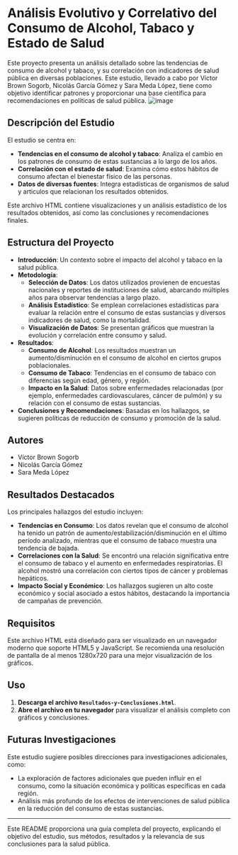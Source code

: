 # Análisis Evolutivo y Correlativo del Consumo de Alcohol, Tabaco y Estado de Salud

Este proyecto presenta un análisis detallado sobre las tendencias de consumo de alcohol y tabaco, y su correlación con indicadores de salud pública en diversas poblaciones. Este estudio, llevado a cabo por Víctor Brown Sogorb, Nicolás García Gómez y Sara Meda López, tiene como objetivo identificar patrones y proporcionar una base científica para recomendaciones en políticas de salud pública.
![image](https://github.com/user-attachments/assets/f83f09be-4816-4d98-95b6-0ccc2483a18f)


## Descripción del Estudio

El estudio se centra en:
- **Tendencias en el consumo de alcohol y tabaco**: Analiza el cambio en los patrones de consumo de estas sustancias a lo largo de los años.
- **Correlación con el estado de salud**: Examina cómo estos hábitos de consumo afectan el bienestar físico de las personas.
- **Datos de diversas fuentes**: Integra estadísticas de organismos de salud y articulos que relacionan los resultados obtenidos.

Este archivo HTML contiene visualizaciones y un análisis estadístico de los resultados obtenidos, así como las conclusiones y recomendaciones finales.

## Estructura del Proyecto

- **Introducción**: Un contexto sobre el impacto del alcohol y tabaco en la salud pública.
- **Metodología**:
  - **Selección de Datos**: Los datos utilizados provienen de encuestas nacionales y reportes de instituciones de salud, abarcando múltiples años para observar tendencias a largo plazo.
  - **Análisis Estadístico**: Se emplean correlaciones estadísticas para evaluar la relación entre el consumo de estas sustancias y diversos indicadores de salud, como la mortalidad.
  - **Visualización de Datos**: Se presentan gráficos que muestran la evolución y correlación entre consumo y salud.
- **Resultados**:
  - **Consumo de Alcohol**: Los resultados muestran un aumento/disminución en el consumo de alcohol en ciertos grupos poblacionales.
  - **Consumo de Tabaco**: Tendencias en el consumo de tabaco con diferencias según edad, género, y región.
  - **Impacto en la Salud**: Datos sobre enfermedades relacionadas (por ejemplo, enfermedades cardiovasculares, cáncer de pulmón) y su relación con el consumo de estas sustancias.
- **Conclusiones y Recomendaciones**: Basadas en los hallazgos, se sugieren políticas de reducción de consumo y promoción de la salud.

## Autores

- Víctor Brown Sogorb
- Nicolás García Gómez
- Sara Meda López

## Resultados Destacados

Los principales hallazgos del estudio incluyen:
- **Tendencias en Consumo**: Los datos revelan que el consumo de alcohol ha tenido un patrón de aumento/estabilización/disminución en el último período analizado, mientras que el consumo de tabaco muestra una tendencia de bajada.
- **Correlaciones con la Salud**: Se encontró una relación significativa entre el consumo de tabaco y el aumento en enfermedades respiratorias. El alcohol mostró una correlación con ciertos tipos de cáncer y problemas hepáticos.
- **Impacto Social y Económico**: Los hallazgos sugieren un alto coste económico y social asociado a estos hábitos, destacando la importancia de campañas de prevención.

## Requisitos

Este archivo HTML está diseñado para ser visualizado en un navegador moderno que soporte HTML5 y JavaScript. Se recomienda una resolución de pantalla de al menos 1280x720 para una mejor visualización de los gráficos.

## Uso

1. **Descarga el archivo `Resultados-y-Conclusiones.html`**.
2. **Abre el archivo en tu navegador** para visualizar el análisis completo con gráficos y conclusiones.

## Futuras Investigaciones

Este estudio sugiere posibles direcciones para investigaciones adicionales, como:
- La exploración de factores adicionales que pueden influir en el consumo, como la situación económica y políticas específicas en cada región.
- Análisis más profundo de los efectos de intervenciones de salud pública en la reducción del consumo de estas sustancias.

---

Este README proporciona una guía completa del proyecto, explicando el objetivo del estudio, sus métodos, resultados y la relevancia de sus conclusiones para la salud pública.

